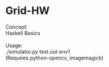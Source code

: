 # Grid-HW

Concept:<br />
Haskell Basics<br />
<br />
Usage:<br />
./simulator.py test.out env1 <br />
(Requires python-opencv, imagemagick)
